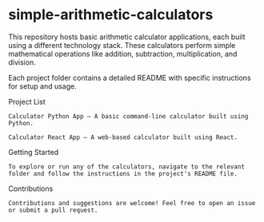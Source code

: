 # simple-arithmetic-calculators

This repository hosts basic arithmetic calculator applications, each built using a different technology stack. These calculators perform simple mathematical operations like addition, subtraction, multiplication, and division.

Each project folder contains a detailed README with specific instructions for setup and usage.

Project List

	Calculator Python App – A basic command-line calculator built using Python.
	
	Calculator React App – A web-based calculator built using React.

Getting Started

	To explore or run any of the calculators, navigate to the relevant folder and follow the instructions in the project's README file.

Contributions

	Contributions and suggestions are welcome! Feel free to open an issue or submit a pull request.
